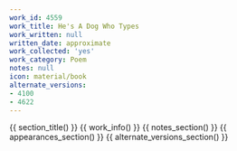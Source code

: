 ```yaml
---
work_id: 4559
work_title: He's A Dog Who Types
work_written: null
written_date: approximate
work_collected: 'yes'
work_category: Poem
notes: null
icon: material/book
alternate_versions:
- 4100
- 4622
---
```


{{ section_title() }}
{{ work_info() }}
{{ notes_section() }}
{{ appearances_section() }}
{{ alternate_versions_section() }}